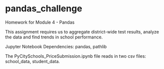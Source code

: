 # pandas_challenge
Homework for Module 4 - Pandas

This assignment requires us to aggregate district-wide test results, analyze the data and find trends in school performance.

Jupyter Notebook
    Dependencies: pandas, pathlib

The PyCitySchools_PriceSubmission.ipynb file reads in two csv files: school_data, student_data.